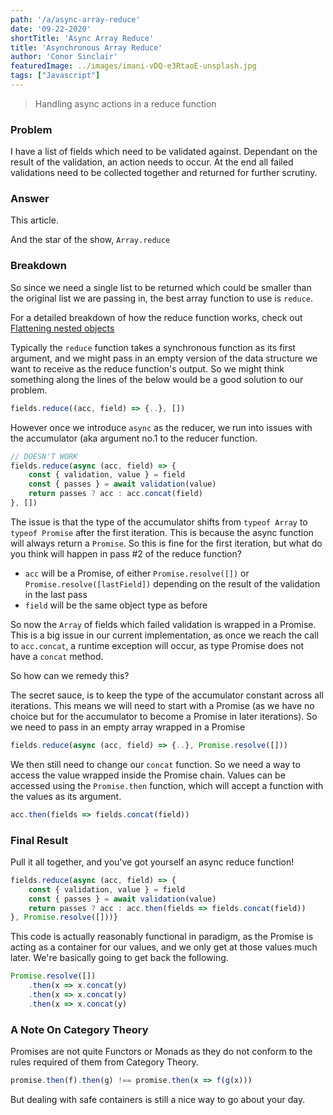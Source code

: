 ```yaml
---
path: '/a/async-array-reduce'
date: '09-22-2020'
shortTitle: 'Async Array Reduce'
title: 'Asynchronous Array Reduce'
author: 'Conor Sinclair'
featuredImage: ../images/imani-vDQ-e3RtaoE-unsplash.jpg
tags: ["Javascript"]
---
```


> Handling async actions in a reduce function

### Problem

I have a list of fields which need to be validated against. Dependant on the result of the validation, an action needs to occur. At the end all failed validations need to be collected together and returned for further scrutiny.

### Answer

This article.

And the star of the show, `Array.reduce`

### Breakdown

So since we need a single list to be returned which could be smaller than the original list we are passing in, the best array function to use is `reduce`.

For a detailed breakdown of how the reduce function works, check out [Flattening nested objects](https://blog.irrelevant.ninja/flat-nested-objects)

Typically the `reduce` function takes a synchronous function as its first argument, and we might pass in an empty version of the data structure we want to receive as the reduce function's output. So we might think something along the lines of the below would be a good solution to our problem.

```jsx
fields.reduce((acc, field) => {..}, [])
```

However once we introduce `async` as the reducer, we run into issues with the accumulator (aka argument no.1 to the reducer function.

```jsx
// DOESN'T WORK
fields.reduce(async (acc, field) => {
	const { validation, value } = field
	const { passes } = await validation(value)
	return passes ? acc : acc.concat(field)
}, [])
```

The issue is that the type of the accumulator shifts from `typeof Array` to `typeof Promise` after the first iteration. This is because the async function will always return a `Promise`. So this is fine for the first iteration, but what do you think will happen in pass #2 of the reduce function?

- `acc` will be a Promise, of either `Promise.resolve([])` or `Promise.resolve([lastField])` depending on the result of the validation in the last pass
- `field` will be the same object type as before

So now the `Array` of fields which failed validation is wrapped in a Promise. This is a big issue in our current implementation, as once we reach the call to `acc.concat`, a runtime exception will occur, as type Promise does not have a `concat` method.

So how can we remedy this?

The secret sauce, is to keep the type of the accumulator constant across all iterations. This means we will need to start with a Promise (as we have no choice but for the accumulator to become a Promise in later iterations). So we need to pass in an empty array wrapped in a Promise

```jsx
fields.reduce(async (acc, field) => {..}, Promise.resolve([]))
```

We then still need to change our `concat` function. So we need a way to access the value wrapped inside the Promise chain. Values can be accessed using the `Promise.then` function, which will accept a function with the values as its argument.

```jsx
acc.then(fields => fields.concat(field))
```

### Final Result

Pull it all together, and you've got yourself an async reduce function!

```jsx
fields.reduce(async (acc, field) => {
	const { validation, value } = field
	const { passes } = await validation(value)
	return passes ? acc : acc.then(fields => fields.concat(field))
}, Promise.resolve([]))}
```

This code is actually reasonably functional in paradigm, as the Promise is acting as a container for our values, and we only get at those values much later. We're basically going to get back the following.

```jsx
Promise.resolve([])
	.then(x => x.concat(y)
	.then(x => x.concat(y)
	.then(x => x.concat(y)
```

### A Note On Category Theory

Promises are not quite Functors or Monads as they do not conform to the rules required of them from Category Theory.

```jsx
promise.then(f).then(g) !== promise.then(x => f(g(x)))
```

But dealing with safe containers is still a nice way to go about your day.
